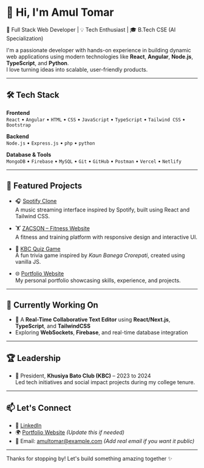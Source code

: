 # 👋 Hi, I'm Amul Tomar

🚀 Full Stack Web Developer | 💡 Tech Enthusiast | 🎓 B.Tech CSE (AI Specialization)

I'm a passionate developer with hands-on experience in building dynamic web applications using modern technologies like **React**, **Angular**, **Node.js**, **TypeScript**, and **Python**.  
I love turning ideas into scalable, user-friendly products.

---

## 🛠️ Tech Stack

**Frontend**  
`React` • `Angular` • `HTML` • `CSS` • `JavaScript` • `TypeScript` • `Tailwind CSS` • `Bootstrap`

**Backend**  
`Node.js` • `Express.js` • `php` • `python`

**Database & Tools**  
`MongoDB` • `Firebase` • `MySQL` • `Git` • `GitHub` • `Postman` • `Vercel` • `Netlify`

---

## 📌 Featured Projects

- 🎧 [Spotify Clone](https://github.com/amultomar/spotify-clone)  
  A music streaming interface inspired by Spotify, built using React and Tailwind CSS.

- 🏋️ [ZACSON – Fitness Website](https://github.com/amultomar/zacson-fitness)  
  A fitness and training platform with responsive design and interactive UI.

- 🧠 [KBC Quiz Game](https://github.com/amultomar/kbc-quiz)  
  A fun trivia game inspired by *Kaun Banega Crorepati*, created using vanilla JS.

- 🌐 [Portfolio Website](https://github.com/amultomar/portfolio)  
  My personal portfolio showcasing skills, experience, and projects.

---

## 🌱 Currently Working On

- 🧩 A **Real-Time Collaborative Text Editor** using **React/Next.js**, **TypeScript**, and **TailwindCSS**
- Exploring **WebSockets**, **Firebase**, and real-time database integration

---

## 🏆 Leadership

- 🎯 President, **Khusiya Bato Club (KBC)** – 2023 to 2024  
  Led tech initiatives and social impact projects during my college tenure.

---

## 📫 Let's Connect

- 💼 [LinkedIn](https://linkedin.com/in/amultomar)
- 🌍 [Portfolio Website](https://amultomar.dev) *(Update this if needed)*
- 📧 Email: amultomar@example.com *(Add real email if you want it public)*

---

Thanks for stopping by! Let's build something amazing together ✨
